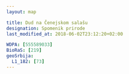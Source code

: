 ```yaml
---
layout: map

title: Dud na Čenejskom salašu
designation: Spomenik prirode
last_modified_at: 2018-06-02T23:12:20+02:00

WDPA: [555589033]
BioRaS: [219]
geoSrbija:
  L1_182: [73]
---
```

